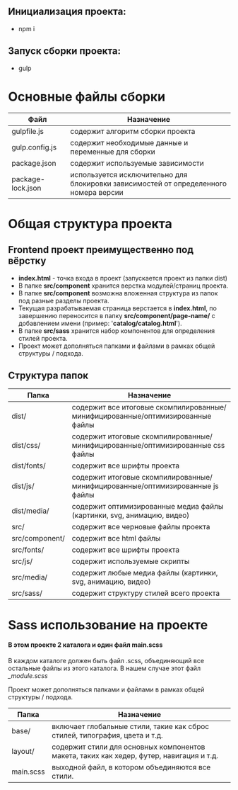## Инициализация проекта:
- npm i

## Запуск сборки проекта:
- gulp

# Основные файлы сборки
| Файл | Назначение |
| ------ | ------ |
| gulpfile.js | содержит алгоритм сборки проекта |
| gulp.config.js | содержит необходимые данные и переменные для сборки |
| package.json | содержит используемые зависимости |
| package-lock.json | используется исключительно для блокировки зависимостей от определенного номера версии |

# Общая структура проекта
## Frontend проект преимущественно под вёрстку
- **index.html** - точка входа в проект (запускается проект из папки dist)
- В папке **src/component** хранится верстка модулей/страниц проекта.
- В папке **src/component** возможна вложенная структура из папок под разные разделы проекта.
- Текущая разрабатываемая страница верстается в **index.html**, по завершению переносится в
  папку **src/component/page-name/**
  с добавлением имени (пример: '**catalog/catalog.html**').
- В папке **src/sass** хранится набор компонентов для определения стилей проекта.
- Проект может дополняться папками и файлами в рамках общей структуры / подхода.

## Структура папок

| Папка          | Назначение |
|----------------| ------ |
| dist/          | содержит все итоговые скомпилированные/минифицированные/оптимизированные файлы |
| dist/css/      | содержит итоговые скомпилированные/минифицированные/оптимизированные css файлы |
| dist/fonts/    | содержит все шрифты проекта |
| dist/js/       | содержит итоговые скомпилированные/минифицированные/оптимизированные js файлы |
| dist/media/    | содержит оптимизированные медиа файлы (картинки, svg, анимацию, видео) |
| src/           | содержит все черновые файлы проекта |
| src/component/ | содержит все html файлы |
| src/fonts/     | содержит все шрифты проекта |
| src/js/        | содержит используемые скрипты |
| src/media/     | содержит любые медиа файлы (картинки, svg, анимацию, видео) |
| src/sass/      | содержит структуру стилей всего проекта |


# Sass использование на проекте
#### В этом проекте 2 каталога и один файл main.scss

В каждом каталоге должен быть файл .scss, объединяющий все остальные файлы из этого каталога.
В нашем случае этот файл  *_module.scss*

Проект может дополняться папками и файлами в рамках общей структуры / подхода.


| Папка     | Назначение |
|-----------| ------ |
| base/     | включает глобальные стили, такие как сброс стилей, типография, цвета и т.д. |
| layout/   | содержит стили для основных компонентов макета, таких как хедер, футер, навигация и т.д. |
| main.scss | выходной файл, в котором объединяются все стили. |
